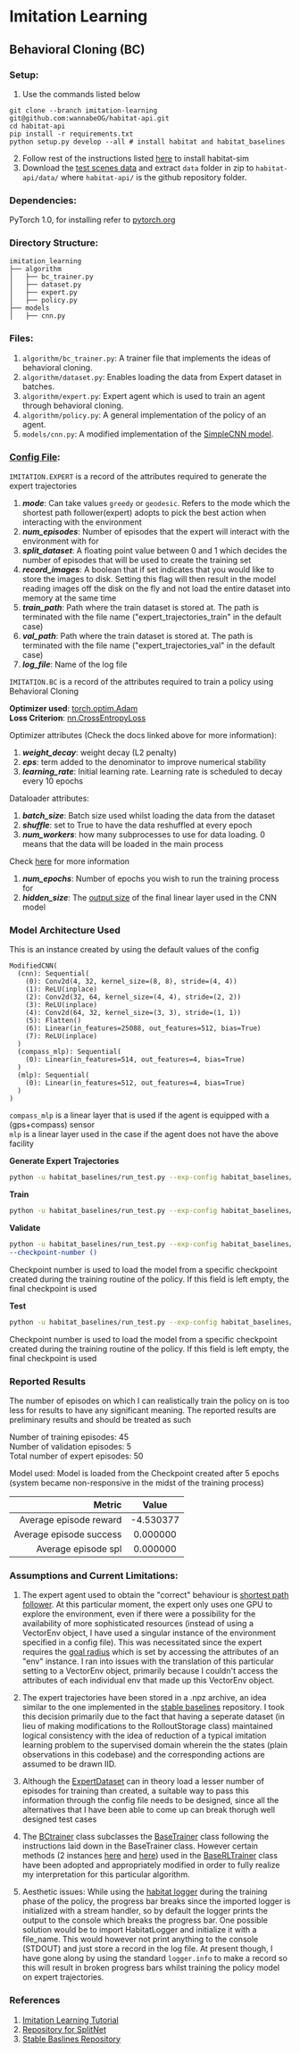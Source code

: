 Imitation Learning
==============================

## Behavioral Cloning (BC)

### Setup:
1. Use the commands listed below
```
git clone --branch imitation-learning git@github.com:wannabeOG/habitat-api.git
cd habitat-api
pip install -r requirements.txt
python setup.py develop --all # install habitat and habitat_baselines
```
2. Follow rest of the instructions listed [here][16] to install habitat-sim  
3. Download the [test scenes data][18] and extract ```data``` folder in zip to ```habitat-api/data/``` where ```habitat-api/``` is the github repository folder.

### Dependencies: 
PyTorch 1.0, for installing refer to [pytorch.org][1]

### Directory Structure: 
```
imitation_learning
├── algorithm
│   ├── bc_trainer.py
│   ├── dataset.py
│   ├── expert.py
│   ├── policy.py
├── models
│   ├── cnn.py
```

### Files:
1. ``algorithm/bc_trainer.py``: A trainer file that implements the ideas of behavioral cloning.
1. ``algorithm/dataset.py``: Enables loading the data from Expert dataset in batches. 
1. ``algorithm/expert.py``: Expert agent which is used to train an agent through behavioral cloning.
1. ``algorithm/policy.py``: A general implementation of the policy of an agent.
1. ``models/cnn.py``: A modified implementation of the [SimpleCNN model][2].


### [Config File][12]:

```IMITATION.EXPERT``` is a record of the attributes required to generate the expert trajectories

1. ***mode***: Can take values ```greedy``` or ```geodesic```. Refers to the mode which the shortest path follower(expert) adopts to pick the best action when interacting with the environment
1. ***num_episodes***: Number of episodes that the expert will interact with the environment with for
1. ***split_dataset***: A floating point value between 0 and 1 which decides the number of episodes that will be used to create the training set
1. ***record_images***: A boolean that if set indicates that you would like to store the images to disk. Setting this flag will then result in the model reading images off the disk on the fly and not load the entire dataset into memory at the same time
1. ***train_path***: Path where the train dataset is stored at. The path is terminated with the file name ("expert_trajectories_train" in the default case)
1. ***val_path***: Path where the train dataset is stored at. The path is terminated with the file name ("expert_trajectories_val" in the default case)
1. ***log_file***: Name of the log file

```IMITATION.BC``` is a record of the attributes required to train a policy using Behavioral Cloning

**Optimizer used**: [torch.optim.Adam][14]  
**Loss Criterion**: [nn.CrossEntropyLoss][15]

Optimizer attributes (Check the docs linked above for more information):
1. ***weight_decay***: weight decay (L2 penalty) 
1. ***eps***: term added to the denominator to improve numerical stability
1. ***learning_rate***: Initial learning rate. Learning rate is scheduled to decay every 10 epochs

Dataloader attributes:

1. ***batch_size***: Batch size used whilst loading the data from the dataset
1. ***shuffle***: set to True to have the data reshuffled at every epoch
1. ***num_workers***: how many subprocesses to use for data loading. 0 means that the data will be loaded in the main process

Check [here][17] for more information

1. ***num_epochs***: Number of epochs you wish to run the training process for
1. ***hidden_size***: The [output size][13] of the final linear layer used in the CNN model  

### Model Architecture Used

This is an instance created by using the default values of the config
```
ModifiedCNN(
  (cnn): Sequential(
    (0): Conv2d(4, 32, kernel_size=(8, 8), stride=(4, 4))
    (1): ReLU(inplace)
    (2): Conv2d(32, 64, kernel_size=(4, 4), stride=(2, 2))
    (3): ReLU(inplace)
    (4): Conv2d(64, 32, kernel_size=(3, 3), stride=(1, 1))
    (5): Flatten()
    (6): Linear(in_features=25088, out_features=512, bias=True)
    (7): ReLU(inplace)
  )
  (compass_mlp): Sequential(
    (0): Linear(in_features=514, out_features=4, bias=True)
  )
  (mlp): Sequential(
    (0): Linear(in_features=512, out_features=4, bias=True)
  )
)
```

```compass_mlp``` is a linear layer that is used if the agent is equipped with a (gps+compass) sensor  
```mlp``` is a linear layer used in the case if the agent does not have the above facility

**Generate Expert Trajectories**

```bash
python -u habitat_baselines/run_test.py --exp-config habitat_baselines/config/pointnav/bc_pointnav.yaml --run-type generate
```

**Train**
```bash
python -u habitat_baselines/run_test.py --exp-config habitat_baselines/config/pointnav/bc_pointnav.yaml --run-type train
```

**Validate**
```bash
python -u habitat_baselines/run_test.py --exp-config habitat_baselines/config/pointnav/bc_pointnav.yaml --run-type validate
--checkpoint-number ()
```
Checkpoint number is used to load the model from a specific checkpoint created during the training routine of the policy. If this field is left empty, the final checkpoint is used 

**Test**
```bash
python -u habitat_baselines/run_test.py --exp-config habitat_baselines/config/pointnav/bc_pointnav.yaml --run-type eval --checkpoint-number ()
```
Checkpoint number is used to load the model from a specific checkpoint created during the training routine of the policy. If this field is left empty, the final checkpoint is used 

### Reported Results
The number of episodes on which I can realistically train the policy on is too less for results to have any significant meaning. The reported results are preliminary results and should be treated as such

Number of training episodes: 45  
Number of validation episodes: 5  
Total number of expert episodes: 50  

Model used: Model is loaded from the Checkpoint created after 5 epochs (system became non-responsive in the midst of the training process)

| Metric                    | Value         |
| -------------------------:|:-------------:| 
| Average episode reward    | -4.530377     |
| Average episode success   | 0.000000      |
| Average episode spl       | 0.000000      |


### Assumptions and Current Limitations:
1. The expert agent used to obtain the "correct" behaviour is [shortest path follower][3]. At this particular moment, the expert only uses one GPU to explore the environment, even if there were a possibility for the availability of more sophisticated resources (instead of using a VectorEnv object, I have used a singular instance of the environment specified in a config file). This was necessitated since the expert requires the [goal radius][4] which is set by accessing the attributes of an "env" instance. I ran into issues with the translation of this particular setting to a VectorEnv object, primarily because I couldn't access the attributes of each individual env that made up this VectorEnv object.

1. The expert trajectories have been stored in a .npz archive, an idea similar to the one implemented in the [stable baselines][5] repository. I took this decision primarily due to the fact that having a seperate dataset (in lieu of making modifications to the RolloutStorage class) maintained logical consistency with the idea of reduction of a typical imitation learning problem to the supervised domain wherein the the states (plain observations in this codebase) and the corresponding actions are assumed to be drawn IID.

1. Although the [ExpertDataset][19] can in theory load a lesser number of episodes for training than created, a suitable way to pass this information through the config file needs to be designed, since all the alternatives that I have been able to come up can break thorugh well designed test cases  

1. The [BCtrainer][6] class subclasses the [BaseTrainer][7] class following the instructions laid down in the BaseTrainer class. However certain methods (2 instances [here][8] and [here][9]) used in the [BaseRLTrainer][10] class have been adopted and appropriately modified in order to fully realize my interpretation for this particular algorithm.

1. Aesthetic issues: While using the [habitat logger][11] during the training phase of the policy, the progress bar breaks since the imported logger is initialized with a stream handler, so by default the logger prints the output to the console which breaks the progress bar. One possible solution would be to import HabitatLogger and initialize it with a file_name. This would however not print anything to the console (STDOUT) and just store a record in the log file. At present though, I have gone along by using the standard ```logger.info``` to make a record so this will result in broken progress bars whilst training the policy model on expert trajectories.     

### References
1. [Imitation Learning Tutorial][20]  
1. [Repository for SplitNet][21]
1. [Stable Baslines Repository][5]


[1]:https://pytorch.org/
[2]:https://github.com/wannabeOG/habitat-api/blob/imitation-learning/habitat_baselines/rl/models/simple_cnn.py
[3]:https://github.com/wannabeOG/habitat-api/blob/b9ef56db96ff7e3551534d530296794139ef9e24/habitat/tasks/nav/shortest_path_follower.py#L28
[4]:https://github.com/facebookresearch/habitat-api/blob/f5e29c69e5ba35704ca8b4e0c5e43dca89191845/examples/shortest_path_follower_example.py#L71
[5]:https://github.com/hill-a/stable-baselines
[6]:https://github.com/wannabeOG/habitat-api/blob/b9ef56db96ff7e3551534d530296794139ef9e24/habitat_baselines/imitation_learning/algorithm/bc_trainer.py#L33
[7]:https://github.com/wannabeOG/habitat-api/blob/b9ef56db96ff7e3551534d530296794139ef9e24/habitat_baselines/common/base_trainer.py#L18
[8]:https://github.com/wannabeOG/habitat-api/blob/b9ef56db96ff7e3551534d530296794139ef9e24/habitat_baselines/imitation_learning/algorithm/bc_trainer.py#L137
[9]:https://github.com/wannabeOG/habitat-api/blob/b9ef56db96ff7e3551534d530296794139ef9e24/habitat_baselines/imitation_learning/algorithm/bc_trainer.py#L596
[10]:https://github.com/wannabeOG/habitat-api/blob/b9ef56db96ff7e3551534d530296794139ef9e24/habitat_baselines/common/base_trainer.py#L39
[11]:https://github.com/wannabeOG/habitat-api/blob/b9ef56db96ff7e3551534d530296794139ef9e24/habitat/core/logging.py#L24
[12]:https://github.com/wannabeOG/habitat-api/blob/imitation-learning/habitat_baselines/config/pointnav/bc_pointnav.yaml
[13]:https://github.com/wannabeOG/habitat-api/blob/b9ef56db96ff7e3551534d530296794139ef9e24/habitat_baselines/imitation_learning/models/cnn.py#L91
[14]:https://pytorch.org/docs/stable/optim.html#torch.optim.Adam
[15]:https://pytorch.org/docs/stable/nn.html#torch.nn.CrossEntropyLoss
[16]:https://github.com/facebookresearch/habitat-api#installation
[17]:https://pytorch.org/docs/stable/data.html#torch.utils.data.DataLoader
[18]:http://dl.fbaipublicfiles.com/habitat/habitat-test-scenes.zip
[19]:https://github.com/wannabeOG/habitat-api/blob/b9ef56db96ff7e3551534d530296794139ef9e24/habitat_baselines/imitation_learning/algorithm/dataset.py#L10
[20]:https://sites.google.com/view/icml2018-imitation-learning/
[21]:https://github.com/facebookresearch/splitnet/tree/master/supervised_learning
